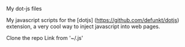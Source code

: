 My dot-js files

My javascript scripts for the [dotjs] (https://github.com/defunkt/dotjs) extension, a very cool way to inject javascript into web pages.

Clone the repo
Link from '~/.js'
